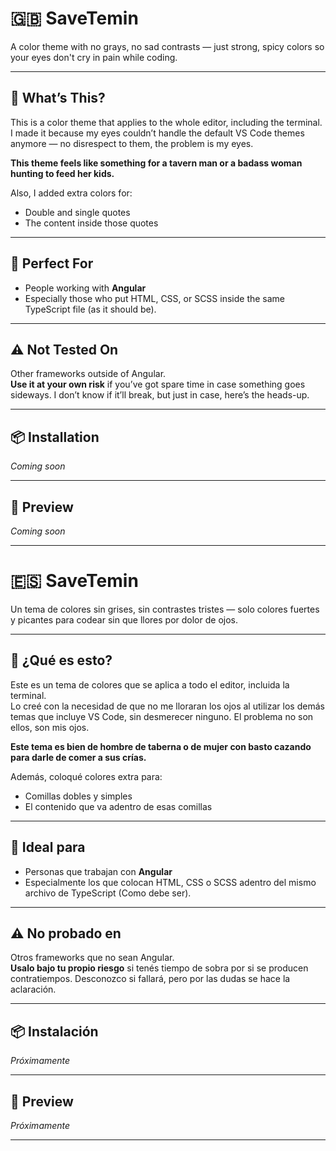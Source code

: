 # 🇬🇧 SaveTemin

A color theme with no grays, no sad contrasts — just strong, spicy colors so your eyes don't cry in pain while coding.

---

## 🎨 What’s This?

This is a color theme that applies to the whole editor, including the terminal.  
I made it because my eyes couldn’t handle the default VS Code themes anymore — no disrespect to them, the problem is my eyes.

**This theme feels like something for a tavern man or a badass woman hunting to feed her kids.**

Also, I added extra colors for:
- Double and single quotes  
- The content inside those quotes  

---

## 🚀 Perfect For

- People working with **Angular**
- Especially those who put HTML, CSS, or SCSS inside the same TypeScript file (as it should be).

---

## ⚠️ Not Tested On

Other frameworks outside of Angular.  
**Use it at your own risk** if you’ve got spare time in case something goes sideways. I don’t know if it’ll break, but just in case, here’s the heads-up.

---

## 📦 Installation

*Coming soon*

---

## 📸 Preview

*Coming soon*

---

# 🇪🇸 SaveTemin

Un tema de colores sin grises, sin contrastes tristes — solo colores fuertes y picantes para codear sin que llores por dolor de ojos.

---

## 🎨 ¿Qué es esto?

Este es un tema de colores que se aplica a todo el editor, incluida la terminal.  
Lo creé con la necesidad de que no me lloraran los ojos al utilizar los demás temas que incluye VS Code, sin desmerecer ninguno. El problema no son ellos, son mis ojos.

**Este tema es bien de hombre de taberna o de mujer con basto cazando para darle de comer a sus crías.**

Además, coloqué colores extra para:
- Comillas dobles y simples  
- El contenido que va adentro de esas comillas  

---

## 🚀 Ideal para

- Personas que trabajan con **Angular**
- Especialmente los que colocan HTML, CSS o SCSS adentro del mismo archivo de TypeScript (Como debe ser).

---

## ⚠️ No probado en

Otros frameworks que no sean Angular.  
**Usalo bajo tu propio riesgo** si tenés tiempo de sobra por si se producen contratiempos. Desconozco si fallará, pero por las dudas se hace la aclaración.

---

## 📦 Instalación

*Próximamente*

---

## 📸 Preview

*Próximamente*

---
